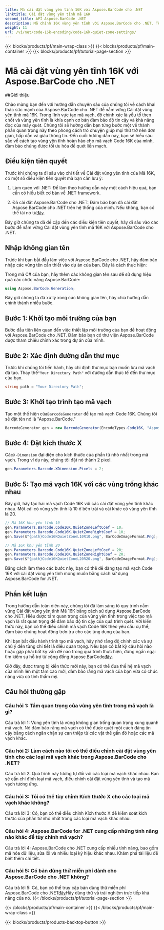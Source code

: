 ```yaml
---
title: Mã cài đặt vùng yên tĩnh 16K với Aspose.BarCode cho .NET
linktitle: Cài đặt vùng yên tĩnh mã 16K
second_title: API Aspose.BarCode .NET
description: Mã chính 16K vùng yên tĩnh với Aspose.BarCode cho .NET. Tùy chỉnh cài đặt mã vạch để quét đáng tin cậy.
weight: 11
url: /vi/net/code-16k-encoding/code-16k-quiet-zone-settings/
---
```


{{< blocks/products/pf/main-wrap-class >}}
{{< blocks/products/pf/main-container >}}
{{< blocks/products/pf/tutorial-page-section >}}

# Mã cài đặt vùng yên tĩnh 16K với Aspose.BarCode cho .NET

##Giới thiệu

Chào mừng bạn đến với hướng dẫn chuyên sâu của chúng tôi về cách khai thác sức mạnh của Aspose.BarCode cho .NET để nắm vững Cài đặt vùng yên tĩnh mã 16K. Trong lĩnh vực tạo mã vạch, độ chính xác là yếu tố then chốt và vùng yên tĩnh là khía cạnh cơ bản đảm bảo độ tin cậy và khả năng đọc của máy quét. Chúng tôi sẽ hướng dẫn bạn từng bước một về thành phần quan trọng này theo phong cách trò chuyện giúp mọi thứ trở nên đơn giản, hấp dẫn và giàu thông tin. Đến cuối hướng dẫn này, bạn sẽ hiểu sâu sắc về cách tạo vùng yên tĩnh hoàn hảo cho mã vạch Code 16K của mình, đảm bảo chúng được tối ưu hóa để quét liền mạch.

## Điều kiện tiên quyết

Trước khi chúng ta đi sâu vào chi tiết về Cài đặt vùng yên tĩnh của Mã 16K, có một số điều kiện tiên quyết mà bạn cần lưu ý:

1. Làm quen với .NET: Để làm theo hướng dẫn này một cách hiệu quả, bạn cần có hiểu biết cơ bản về .NET framework.

2.  Đã cài đặt Aspose.BarCode cho .NET: Đảm bảo bạn đã cài đặt Aspose.BarCode cho .NET trên hệ thống của mình. Nếu không, bạn có thể tải nó từ[đây](https://releases.aspose.com/barcode/net/).

Bây giờ chúng ta đã đề cập đến các điều kiện tiên quyết, hãy đi sâu vào các bước để nắm vững Cài đặt vùng yên tĩnh mã 16K với Aspose.BarCode cho .NET.

## Nhập không gian tên

Trước khi bạn bắt đầu làm việc với Aspose.BarCode cho .NET, hãy đảm bảo nhập các vùng tên cần thiết vào dự án của bạn. Đây là cách thực hiện:

Trong mã C# của bạn, hãy thêm các không gian tên sau để sử dụng hiệu quả các chức năng Aspose.BarCode:

```csharp
using Aspose.BarCode.Generation;
```

Bây giờ chúng ta đã xử lý xong các không gian tên, hãy chia hướng dẫn chính thành nhiều bước.

## Bước 1: Khởi tạo môi trường của bạn

Bước đầu tiên liên quan đến việc thiết lập môi trường của bạn để hoạt động với Aspose.BarCode cho .NET. Đảm bảo bạn có thư viện Aspose.BarCode được tham chiếu chính xác trong dự án của mình.

## Bước 2: Xác định đường dẫn thư mục

 Trước khi chúng tôi tiến hành, hãy chỉ định thư mục bạn muốn lưu mã vạch đã tạo. Thay thế`"Your Directory Path"` với đường dẫn thực tế đến thư mục của bạn.

```csharp
string path = "Your Directory Path";
```

## Bước 3: Khởi tạo trình tạo mã vạch

 Tạo một thể hiện của`BarcodeGenerator` để tạo mã vạch Code 16K. Chúng tôi sẽ đặt tên nó là "Aspose.BarCode."

```csharp
BarcodeGenerator gen = new BarcodeGenerator(EncodeTypes.Code16K, "Aspose.BarCode");
```

## Bước 4: Đặt kích thước X

 Các`X-Dimension` đại diện cho kích thước của phần tử nhỏ nhất trong mã vạch. Trong ví dụ này, chúng tôi đặt nó thành 2 pixel.

```csharp
gen.Parameters.Barcode.XDimension.Pixels = 2;
```

## Bước 5: Tạo mã vạch 16K với các vùng trống khác nhau

Bây giờ, hãy tạo hai mã vạch Code 16K với các cài đặt vùng yên tĩnh khác nhau. Một cái có vùng yên tĩnh là 10 ở bên trái và cái khác có vùng yên tĩnh là 20.

```csharp
// Mã 16K khu yên tĩnh 10
gen.Parameters.Barcode.Code16K.QuietZoneLeftCoef = 10;
gen.Parameters.Barcode.Code16K.QuietZoneRightCoef = 10;
gen.Save($"{path}Code16KQuietZoneL10R10.png", BarCodeImageFormat.Png);

// Mã 16K khu yên tĩnh 20
gen.Parameters.Barcode.Code16K.QuietZoneLeftCoef = 20;
gen.Parameters.Barcode.Code16K.QuietZoneRightCoef = 20;
gen.Save($"{path}Code16KQuietZoneL20R20.png", BarCodeImageFormat.Png);
```

Bằng cách làm theo các bước này, bạn có thể dễ dàng tạo mã vạch Code 16K với cài đặt vùng yên tĩnh mong muốn bằng cách sử dụng Aspose.BarCode for .NET.

## Phần kết luận

Trong hướng dẫn toàn diện này, chúng tôi đã làm sáng tỏ quy trình nắm vững Cài đặt vùng yên tĩnh Mã 16K bằng cách sử dụng Aspose.BarCode cho .NET. Hiểu được tầm quan trọng của vùng yên tĩnh trong việc tạo mã vạch là rất quan trọng để đảm bảo độ tin cậy của quá trình quét. Với kiến thức này, bạn có thể điều chỉnh mã vạch Code 16K theo yêu cầu cụ thể, đảm bảo chúng hoạt động trơn tru cho các ứng dụng của bạn.

 Khi bạn bắt đầu hành trình tạo mã vạch, hãy nhớ rằng độ chính xác và sự chú ý đến từng chi tiết là điều quan trọng. Nếu bạn có bất kỳ câu hỏi nào hoặc gặp phải bất kỳ vấn đề nào trong quá trình thực hiện, đừng ngần ngại tìm kiếm sự hỗ trợ từ cộng đồng Aspose.BarCode[đây](https://forum.aspose.com/c/barcode/13).

Giờ đây, được trang bị kiến thức mới này, bạn có thể đưa thế hệ mã vạch của mình lên một tầm cao mới, đảm bảo rằng mã vạch của bạn vừa có chức năng vừa có tính thẩm mỹ.

## Câu hỏi thường gặp

### Câu hỏi 1: Tầm quan trọng của vùng yên tĩnh trong mã vạch là gì?
   
Câu trả lời 1: Vùng yên tĩnh là vùng không gian trống quan trọng xung quanh mã vạch. Nó đảm bảo rằng mã vạch có thể được quét một cách đáng tin cậy bằng cách ngăn chặn sự can thiệp từ các vật thể gần đó hoặc các mã vạch khác.

### Câu hỏi 2: Làm cách nào tôi có thể điều chỉnh cài đặt vùng yên tĩnh cho các loại mã vạch khác trong Aspose.BarCode cho .NET?

Câu trả lời 2: Quá trình này tương tự đối với các loại mã vạch khác nhau. Bạn sẽ cần chỉ định loại mã vạch, điều chỉnh cài đặt vùng yên tĩnh và tạo mã vạch tương ứng.

### Câu hỏi 3: Tôi có thể tùy chỉnh Kích thước X cho các loại mã vạch khác không?

Câu trả lời 3: Có, bạn có thể điều chỉnh Kích thước X để kiểm soát kích thước của phần tử nhỏ nhất trong các loại mã vạch khác nhau.

### Câu hỏi 4: Aspose.BarCode for .NET cung cấp những tính năng nào khác để tùy chỉnh mã vạch?

Câu trả lời 4: Aspose.BarCode cho .NET cung cấp nhiều tính năng, bao gồm mã hóa dữ liệu, sửa lỗi và nhiều loại ký hiệu khác nhau. Khám phá tài liệu để biết thêm chi tiết.

### Câu hỏi 5: Có bản dùng thử miễn phí dành cho Aspose.BarCode cho .NET không?

 Câu trả lời 5: Có, bạn có thể truy cập bản dùng thử miễn phí Aspose.BarCode cho .NET[đây](https://releases.aspose.com/)Hãy dùng thử và trải nghiệm trực tiếp khả năng của nó.
{{< /blocks/products/pf/tutorial-page-section >}}

{{< /blocks/products/pf/main-container >}}
{{< /blocks/products/pf/main-wrap-class >}}

{{< blocks/products/products-backtop-button >}}
